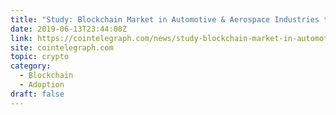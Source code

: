 ```yaml
---
title: "Study: Blockchain Market in Automotive & Aerospace Industries to Reach Over $20B by 2029"
date: 2019-06-13T23:44:00Z
link: https://cointelegraph.com/news/study-blockchain-market-in-automotive-aerospace-industries-to-reach-over-20b-by-2029?utm_medium=RSS&utm_source=hune
site: cointelegraph.com
topic: crypto
category:
  - Blockchain
  - Adoption
draft: false
---
```

